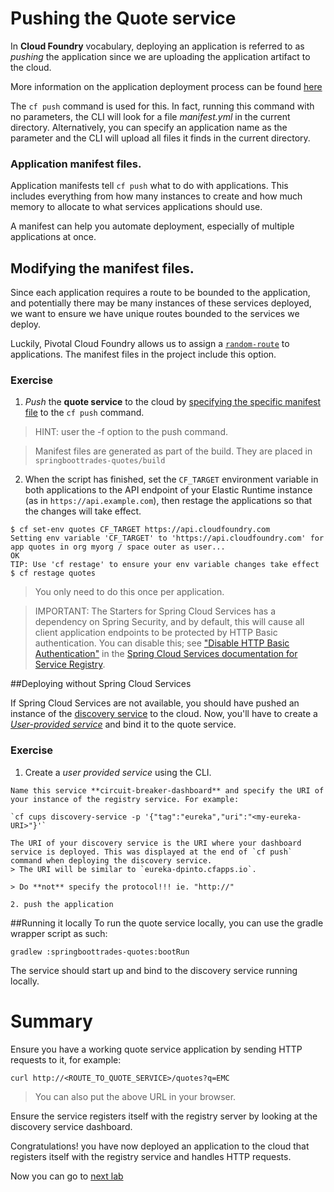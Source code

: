 # Pushing the Quote service

In **Cloud Foundry** vocabulary, deploying an application is referred to as *pushing* the application since we are uploading the application artifact to the cloud.

More information on the application deployment process can be found [here](http://docs.pivotal.io/pivotalcf/devguide/deploy-apps/deploy-app.html)

The `cf push` command is used for this. In fact, running this command with no parameters, the CLI will look for a file *manifest.yml* in the current directory. Alternatively, you can specify an application name as the parameter and the CLI will upload all files it finds in the current directory.

### Application manifest files.
Application manifests tell `cf push` what to do with applications. This includes everything from how many instances to create and how much memory to allocate to what services applications should use.

A manifest can help you automate deployment, especially of multiple applications at once.

## Modifying the manifest files.
Since each application requires a route to be bounded to the application, and potentially there may be many instances of these services deployed, we want to ensure we have unique routes bounded to the services we deploy.

Luckily, Pivotal Cloud Foundry allows us to assign a [`random-route`](http://docs.pivotal.io/pivotalcf/devguide/deploy-apps/manifest.html#random-route) to applications. The manifest files in the project include this option.

### Exercise

1. *Push* the **quote service** to the cloud by [specifying the specific manifest file](http://docs.pivotal.io/pivotalcf/devguide/deploy-apps/manifest.html#find-manifest) to the `cf push` command.

  > HINT: user the -f option to the push command.

  > Manifest files are generated as part of the build. They are placed in `springboottrades-quotes/build`

2. When the script has finished, set the `CF_TARGET` environment variable in both applications to the API endpoint of your Elastic Runtime instance (as in `https://api.example.com`), then restage the applications so that the changes will take effect.

  ```
  $ cf set-env quotes CF_TARGET https://api.cloudfoundry.com
  Setting env variable 'CF_TARGET' to 'https://api.cloudfoundry.com' for app quotes in org myorg / space outer as user...
  OK
  TIP: Use 'cf restage' to ensure your env variable changes take effect
  $ cf restage quotes
  ```
  > You only need to do this once per application.

  > IMPORTANT: The Starters for Spring Cloud Services has a dependency on Spring Security, and by default, this will cause all client application endpoints to be protected by HTTP Basic authentication. You can disable this; see ["Disable HTTP Basic Authentication"](http://docs.pivotal.io/spring-cloud-services/service-registry/registering-a-service.html#disable-http-basic-auth) in the [Spring Cloud Services documentation for Service Registry](http://docs.pivotal.io/spring-cloud-services/service-registry/).

##Deploying without Spring Cloud Services

  If Spring Cloud Services are not available, you should have pushed an instance of the [discovery service](https://github.com/dpinto-pivotal/cf-SpringBootTrader-extras) to the cloud. Now, you'll have to create a [*User-provided service*](http://docs.pivotal.io/pivotalcf/devguide/services/user-provided.html) and bind it to the quote service.

  ### Exercise
  1. Create a *user provided service* using the CLI.

    Name this service **circuit-breaker-dashboard** and specify the URI of your instance of the registry service. For example:

    `cf cups discovery-service -p '{"tag":"eureka","uri":"<my-eureka-URI>"}'`

    The URI of your discovery service is the URI where your dashboard service is deployed. This was displayed at the end of `cf push` command when deploying the discovery service.
    > The URI will be similar to `eureka-dpinto.cfapps.io`.

    > Do **not** specify the protocol!!! ie. "http://"

    2. push the application

##Running it locally
  To run the quote service locally, you can use the gradle wrapper script as such:

  ```
  gradlew :springboottrades-quotes:bootRun
  ```
  The service should start up and bind to the discovery service running locally.

# Summary

Ensure you have a working quote service application by sending HTTP requests to it, for example:

`curl http://<ROUTE_TO_QUOTE_SERVICE>/quotes?q=EMC`

> You can also put the above URL in your browser.

Ensure the service registers itself with the registry server by looking at the discovery service dashboard.

Congratulations! you have now deployed an application to the cloud that registers itself with the registry service and handles HTTP requests.

Now you can go to [next lab](lab_pushall.md)
